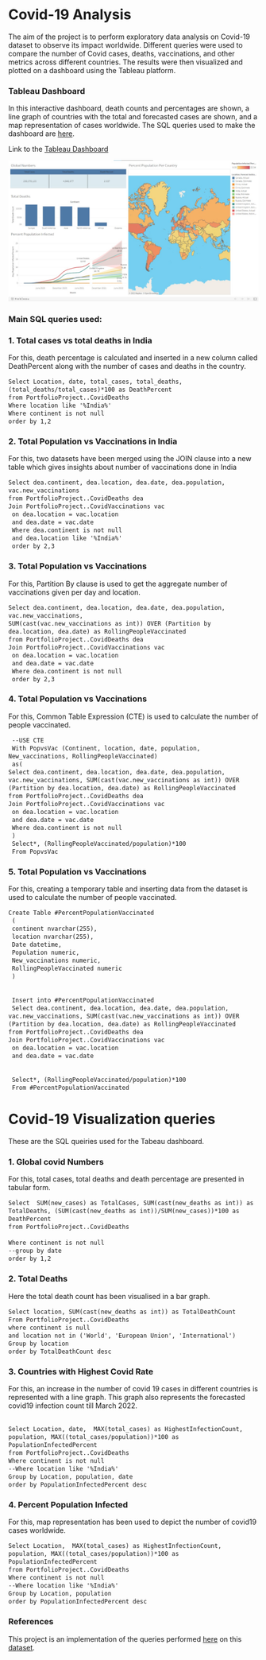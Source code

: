 # Covid-19 Analysis
The aim of the project is to perform exploratory data analysis on Covid-19 dataset to observe its impact worldwide. Different queries were used to compare the number of Covid cases, deaths, vaccinations, and other metrics across different countries. The results were then visualized and plotted on a dashboard using the Tableau platform.

### Tableau Dashboard 
In this interactive dashboard, death counts and percentages are shown, a line graph of countries with the total and forecasted cases are shown, and a map representation of cases worldwide.
The SQL queries used to make the dashboard are [here](https://github.com/ayeshazahir/Covid19-Analysis#covid-19-visualization-queries).

Link to the [Tableau Dashboard](https://public.tableau.com/app/profile/ayesha.maria.zahir/viz/Covid-19Dashboard_16351690853370/Dashboard1?publish=yes) 

![Tableau Visualization](Covid19_Tableau-Viz.jpeg)

### Main SQL queries used: 

### 1. Total cases  vs total deaths in India
For this, death percentage is calculated and inserted in a new column called DeathPercent along with the number of cases and deaths in the country.
   

```
Select Location, date, total_cases, total_deaths, (total_deaths/total_cases)*100 as DeathPercent
from PortfolioProject..CovidDeaths
Where location like '%India%'
Where continent is not null
order by 1,2
```

### 2. Total Population vs Vaccinations in India
For this, two datasets have been merged using the JOIN clause into a new table which gives insights about number of vaccinations done in India
```
Select dea.continent, dea.location, dea.date, dea.population, vac.new_vaccinations
from PortfolioProject..CovidDeaths dea
Join PortfolioProject..CovidVaccinations vac
 on dea.location = vac.location
 and dea.date = vac.date
 Where dea.continent is not null
 and dea.location like '%India%'
 order by 2,3
 ```
### 3. Total Population vs Vaccinations 
For this, Partition By clause is used to get the aggregate number of vaccinations given per day and location.


```
Select dea.continent, dea.location, dea.date, dea.population, vac.new_vaccinations, 
SUM(cast(vac.new_vaccinations as int)) OVER (Partition by dea.location, dea.date) as RollingPeopleVaccinated
from PortfolioProject..CovidDeaths dea
Join PortfolioProject..CovidVaccinations vac
 on dea.location = vac.location
 and dea.date = vac.date
 Where dea.continent is not null
 order by 2,3

```

### 4. Total Population vs Vaccinations
 For this, Common Table Expression (CTE) is used to calculate the number of people vaccinated.
 

```
 --USE CTE
 With PopvsVac (Continent, location, date, population, New_vaccinations, RollingPeopleVaccinated)
 as(
Select dea.continent, dea.location, dea.date, dea.population, vac.new_vaccinations, SUM(cast(vac.new_vaccinations as int)) OVER (Partition by dea.location, dea.date) as RollingPeopleVaccinated
from PortfolioProject..CovidDeaths dea
Join PortfolioProject..CovidVaccinations vac
 on dea.location = vac.location
 and dea.date = vac.date
 Where dea.continent is not null
 )
 Select*, (RollingPeopleVaccinated/population)*100
 From PopvsVac
 ```

### 5.  Total Population vs Vaccinations
For this, creating a temporary table and inserting data from the dataset is used to calculate the number of people vaccinated.

```
Create Table #PercentPopulationVaccinated
 (
 continent nvarchar(255),
 location nvarchar(255),
 Date datetime,
 Population numeric,
 New_vaccinations numeric,
 RollingPeopleVaccinated numeric
 )


 Insert into #PercentPopulationVaccinated
 Select dea.continent, dea.location, dea.date, dea.population, vac.new_vaccinations, SUM(cast(vac.new_vaccinations as int)) OVER (Partition by dea.location, dea.date) as RollingPeopleVaccinated
from PortfolioProject..CovidDeaths dea
Join PortfolioProject..CovidVaccinations vac
 on dea.location = vac.location
 and dea.date = vac.date


 Select*, (RollingPeopleVaccinated/population)*100
 From #PercentPopulationVaccinated

```


# Covid-19 Visualization queries

These are the SQL queiries used for the Tabeau dashboard.

### 1. Global covid Numbers
For this, total cases, total deaths and death percentage  are presented in tabular form.
```
Select  SUM(new_cases) as TotalCases, SUM(cast(new_deaths as int)) as TotalDeaths, (SUM(cast(new_deaths as int))/SUM(new_cases))*100 as DeathPercent
from PortfolioProject..CovidDeaths

Where continent is not null
--group by date
order by 1,2
```

### 2. Total Deaths
Here the total death count has been visualised in a bar graph.


```
Select location, SUM(cast(new_deaths as int)) as TotalDeathCount
From PortfolioProject..CovidDeaths 
where continent is null
and location not in ('World', 'European Union', 'International')
Group by location
order by TotalDeathCount desc

```




### 3.  Countries with Highest Covid Rate
For this, an increase in the number of covid 19 cases in different countries is represented with a line graph.
This graph also represents the forecasted covid19 infection count till March 2022.

```

Select Location, date,  MAX(total_cases) as HighestInfectionCount, population, MAX((total_cases/population))*100 as PopulationInfectedPercent
from PortfolioProject..CovidDeaths
Where continent is not null
--Where location like '%India%'
Group by Location, population, date
order by PopulationInfectedPercent desc
```


### 4. Percent Population Infected
For this, map representation has been used to depict the number of covid19 cases worldwide.

```
Select Location,  MAX(total_cases) as HighestInfectionCount, population, MAX((total_cases/population))*100 as PopulationInfectedPercent
from PortfolioProject..CovidDeaths
Where continent is not null
--Where location like '%India%'
Group by Location, population
order by PopulationInfectedPercent desc
```

### References
This project is an implementation of the queries performed [here](https://github.com/AlexTheAnalyst/PortfolioProjects/blob/main/COVID%20Portfolio%20Project%20-%20Data%20Exploration.sql) on this [dataset](https://ourworldindata.org/covid-deaths).
